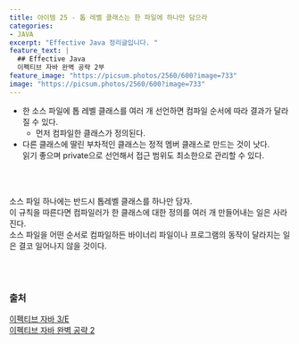 ```yaml
---
title: 아이템 25 - 톱 레벨 클래스는 한 파일에 하나만 담으라
categories:
- JAVA
excerpt: "Effective Java 정리글입니다. "
feature_text: |
  ## Effective Java
  이펙티브 자바 완벽 공략 2부 
feature_image: "https://picsum.photos/2560/600?image=733"
image: "https://picsum.photos/2560/600?image=733"
---
```

- 한 소스 파일에 톱 레벨 클래스를 여러 개 선언하면 컴파일 순서에 따라 결과가 달라질 수 있다.
	- 먼저 컴파일한 클래스가 정의된다.
- 다른 클래스에 딸린 부차적인 클래스는 정적 멤버 클래스로 만드는 것이 낫다.<br>읽기 좋으며 private으로 선언해서 접근 범위도 최소한으로 관리할 수 있다.

<br>
<br>

소스 파일 하나에는 반드시 톱레벨 클래스를 하나만 담자. <br>이 규칙을 따른다면 컴파일러가 한 클래스에 대한 정의를 여러 개 만들어내는 일은 사라진다.<br> 소스 파일을 어떤 순서로 컴파일하든 바이너리 파일이나 프로그램의 동작이 달라지는 일은 결코 일어나지 않을 것이다.

<br>
<br>

### 출처
[이펙티브 자바 3/E](https://search.shopping.naver.com/book/catalog/32436239326?cat_id=50010920&frm=PBOKMOD&query=%EC%9D%B4%ED%8E%99%ED%8B%B0%EB%B8%8C+%EC%9E%90%EB%B0%94&NaPm=ct%3Dldd7alyg%7Cci%3Da1cb3421196066f92fcb5265efd66df3e1c2923a%7Ctr%3Dboknx%7Csn%3D95694%7Chk%3D5cc68c09cd18680188aa8c89c3dcd09af25d60fd) <br/>
[이펙티브 자바 완벽 공략 2](https://www.inflearn.com/course/%EC%9D%B4%ED%8E%99%ED%8B%B0%EB%B8%8C-%EC%9E%90%EB%B0%94-2/dashboard)
